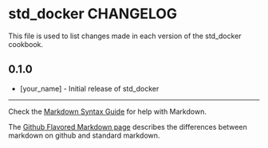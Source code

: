 # std_docker CHANGELOG

This file is used to list changes made in each version of the std_docker cookbook.

## 0.1.0
- [your_name] - Initial release of std_docker

- - -
Check the [Markdown Syntax Guide](http://daringfireball.net/projects/markdown/syntax) for help with Markdown.

The [Github Flavored Markdown page](http://github.github.com/github-flavored-markdown/) describes the differences between markdown on github and standard markdown.
